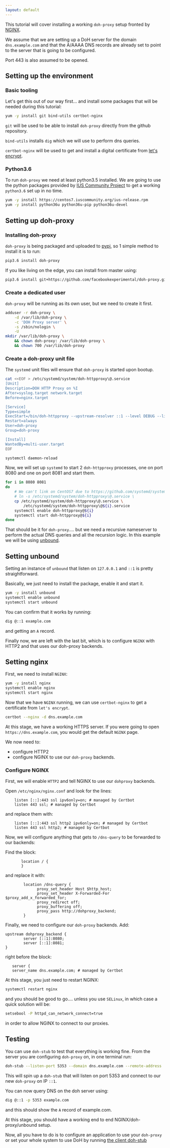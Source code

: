 ```yaml
---
layout: default
---
```



This tutorial will cover installing a working `doh-proxy` setup fronted by [NGINX](http://nginx.org/).

We assume that we are setting up a DoH server for the domain `dns.example.com` and that the A/AAAA DNS records are already set to point to the server that is going to be configured.


Port 443 is also assumed to be opened.

## Setting up the environment


### Basic tooling

Let's get this out of our way first... and install some packages that will be needed during this tutorial:

```bash
yum -y install git bind-utils certbot-nginx
```

`git` will be used to be able to install `doh-proxy` directly from the github repository.

`bind-utils` installs `dig` which we will use to perform dns queries.

`certbot-nginx` will be used to get and install a digital certificate from [let's encrypt](https://letsencrypt.org/).

### Python3.6
To run `doh-proxy` we need at least python3.5 installed. We are going to use the python packages provided by [IUS Community Project](https://ius.io/) to get a working `python3.6` set up in no time.

```bash
yum -y install https://centos7.iuscommunity.org/ius-release.rpm
yum -y install python36u python36u-pip python36u-devel
```

## Setting up doh-proxy

### Installing doh-proxy

`doh-proxy` is being packaged and uploaded to [pypi](https://pypi.python.org/pypi/doh-proxy), so 1 simple method to install it is to run:

```bash
pip3.6 install doh-proxy
```

If you like living on the edge, you can install from master using:

```bash
pip3.6 install git+https://github.com/facebookexperimental/doh-proxy.git
```

### Create a dedicated user

`doh-proxy` will be running as its own user, but we need to create it first.

```bash
adduser -r doh-proxy \
    -d /var/lib/doh-proxy \
    -c 'DOH Proxy server' \
    -s /sbin/nologin \
    -U
mkdir /var/lib/doh-proxy \
    && chown doh-proxy: /var/lib/doh-proxy \
    && chown 700 /var/lib/doh-proxy
```


### Create a doh-proxy unit file

The `systemd` unit files will ensure that `doh-proxy` is started upon bootup.

```bash
cat <<EOF > /etc/systemd/system/doh-httpproxy\@.service
[Unit]
Description=DOH HTTP Proxy on %I
After=syslog.target network.target
Before=nginx.target

[Service]
Type=simple
ExecStart=/bin/doh-httpproxy --upstream-resolver ::1 --level DEBUG --listen-address=::1 --port %I
Restart=always
User=doh-proxy
Group=doh-proxy

[Install]
WantedBy=multi-user.target
EOF

systemctl daemon-reload
```


Now, we will set up `systemd` to start 2 `doh-httpproxy` processes, one on port 8080 and one on port 8081
and start them.

```bash
for i in 8080 8081
do
    # We can't link on CentOS7 due to https://github.com/systemd/systemd/issues/3010
    # ln -s /etc/systemd/system/doh-httpproxy\@.service \
    cp /etc/systemd/system/doh-httpproxy\@.service \
        /etc/systemd/system/doh-httpproxy\@${i}.service
    systemctl enable doh-httpproxy@${i}
    systemctl start doh-httpproxy@${i}
done
```

That should be it for `doh-proxy`.... but we need a recursive nameserver to perform the actual DNS queries
and all the recursion logic. In this example we will be using [unbound](https://www.unbound.net/).

## Setting unbound

Setting an instance of `unbound` that listen on `127.0.0.1` and `::1` is pretty straightforward.

Basically, we just need to install the package, enable it and start it.

```bash
yum -y install unbound
systemctl enable unbound
systemctl start unbound
```

You can confirm that it works by running:
```bash
dig @::1 example.com
```
and getting an `A` record.

Finally now, we are left with the last bit, which is to configure `NGINX` with HTTP2 and that uses our doh-proxy backends.

## Setting nginx

First, we need to install `NGINX`:

```bash
yum -y install nginx
systemctl enable nginx
systemctl start nginx
```

Now that we have `NGINX` running, we can use `certbot-nginx` to get a certificate from `let's encrypt`.

```bash
certbot --nginx -d dns.example.com
```

At this stage, we have a working HTTPS server. If you were going to open `https://dns.example.com`, you would get the default `NGINX` page.

We now need to:
* configure HTTP2
* configure NGINX to use our `doh-proxy` backends.


### Configure NGINX

First, we will enable `HTTP2` and tell NGINX to use our `dohproxy` backends.

Open `/etc/nginx/nginx.conf` and look for the lines:
```
    listen [::]:443 ssl ipv6only=on; # managed by Certbot
    listen 443 ssl; # managed by Certbot

```

and replace them with:

```
    listen [::]:443 ssl http2 ipv6only=on; # managed by Certbot
    listen 443 ssl http2; # managed by Certbot
```

Now, we will configure anything that gets to `/dns-query` to be forwarded to our backends:

Find the block:
```
       location / {
       }
```

and replace it with:

```
        location /dns-query {
              proxy_set_header Host $http_host;
              proxy_set_header X-Forwarded-For $proxy_add_x_forwarded_for;
              proxy_redirect off;
              proxy_buffering off;
              proxy_pass http://dohproxy_backend;
        }
```

Finally, we need to configure our `doh-proxy` backends. Add:

```
upstream dohproxy_backend {
        server [::1]:8080;
        server [::1]:8081;
}
```

right before the block:

```
   server {
   server_name dns.example.com; # managed by Certbot

```

At this stage, you just need to restart NGINX:

```bash
systemctl restart nginx
```
and you should be good to go.... unless you use `SELinux`, in which case a quick solution will be:

```bash
setsebool -P httpd_can_network_connect=true
```

in order to allow NGINX to connect to our proxies.


## Testing

You can use `doh-stub` to test that everything is working fine. From the server you are configuring `doh-proxy` on, in one terminal run:

```bash
doh-stub --listen-port 5353 --domain dns.example.com --remote-address ::1
```

This will spin up a `doh-stub` that will listen on port 5353 and connect to our new `doh-proxy` on IP `::1`.

You can now query DNS on the doh server using:

```bash
dig @::1 -p 5353 example.com
```

and this should show the `A` record of example.com.

At this stage, you should have a working end to end NGINX/doh-proxy/unbound setup.


Now, all you have to do is to configure an application to use your `doh-proxy` or set your whole system to use DoH by running [the client doh-stub](simple-setup.md#running-the-client-stub)
